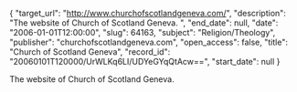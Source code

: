 {
  "target_url": "http://www.churchofscotlandgeneva.com/", 
  "description": "The website of Church of Scotland Geneva. ", 
  "end_date": null, 
  "date": "2006-01-01T12:00:00", 
  "slug": 64163, 
  "subject": "Religion/Theology", 
  "publisher": "churchofscotlandgeneva.com", 
  "open_access": false, 
  "title": "Church of Scotland Geneva", 
  "record_id": "20060101T120000/UrWLKq6LI/UDYeGYqQtAcw==", 
  "start_date": null
}

The website of Church of Scotland Geneva. 